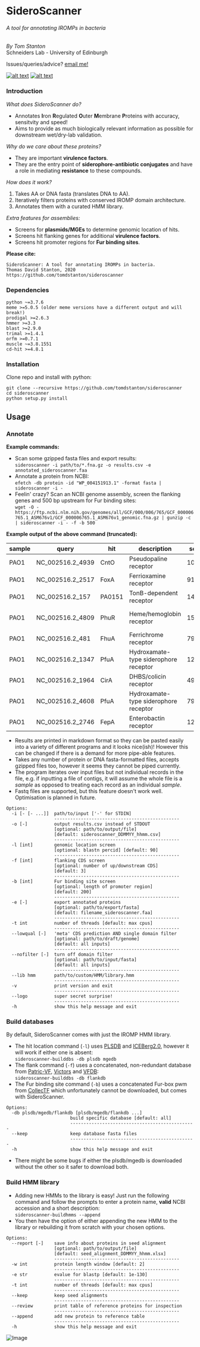 # SideroScanner
###### A tool for annotating IROMPs in bacteria
_By Tom Stanton_ \
Schneiders Lab - University of Edinburgh

Issues/queries/advice?
[email me!](T.D.Stanton@sms.ed.ac.uk)

[![alt text][1.1]][1]
[![alt text][6.1]][6]

[1]: http://twitter.com/tomstantonmicro
[1.1]: http://i.imgur.com/tXSoThF.png (twitter icon with padding)
[6]: http://www.github.com/tomdstanton
[6.1]: http://i.imgur.com/0o48UoR.png (github icon with padding)

### Introduction
*What does SideroScanner do?*
* Annotates **I**ron **R**egulated **O**uter **M**embrane **P**roteins with accuracy, sensitvity and speed!
* Aims to provide as much biologically relevant information as possible for
downstream wet/dry-lab validation.

*Why do we care about these proteins?*
* They are important **virulence factors**.
* They are the entry point of
**siderophore-antibiotic conjugates** and
have a role in mediating **resistance**
to these compounds.

*How does it work?*
1. Takes AA or DNA fasta (translates DNA to AA).
2. Iteratively filters proteins with conserved IROMP domain architecture.
3. Annotates them with a curated HMM library.

*Extra features for assemblies:*
* Screens for **plasmids/MGEs** to determine genomic location of hits.
* Screens hit flanking genes for additional **virulence factors**.
* Screens hit promoter regions for **Fur binding sites**.

**Please cite:**
```
SideroScanner: A tool for annotating IROMPs in bacteria.
Thomas David Stanton, 2020
https://github.com/tomdstanton/sideroscanner
```
### Dependencies
```
python ~=3.7.6
meme >=5.0.5 (older meme versions have a different output and will break!)
prodigal >=2.6.3
hmmer >=3.3
blast >=2.9.0
trimal >=1.4.1
orfm >=0.7.1
muscle ~=3.8.1551
cd-hit >=4.8.1
```
### Installation
Clone repo and install with python:
```
git clone --recursive https://github.com/tomdstanton/sideroscanner
cd sideroscanner
python setup.py install
```
## Usage
### Annotate
**Example commands:**
* Scan some gzipped fasta files and export results: \
```sideroscanner -i path/to/*.fna.gz -o results.csv -e annotated_sideroscanner.faa```
* Annotate a protein from NCBI: \
```efetch -db protein -id "WP_004151913.1" -format fasta | sideroscanner -i -```
* Feelin' crazy? Scan an NCBI genome assembly, screen the flanking genes and 500 bp upstream for
Fur binding sites: \
```wget -O - https://ftp.ncbi.nlm.nih.gov/genomes/all/GCF/000/006/765/GCF_000006765.1_ASM676v1/GCF_000006765.1_ASM676v1_genomic.fna.gz | gunzip -c | sideroscanner -i - -f -b 500 ```

**Example output of the above command (truncated):**

| sample | query            | hit           | description                           | score  | len | kDa   | start   | end     | str | upstream                                        | downstream                                                                                        | fur_start | fur_end | p_value  | fur_box                                            |
|--------|------------------|---------------|---------------------------------------|--------|-----|-------|---------|---------|-----|-------------------------------------------------|---------------------------------------------------------------------------------------------------|-----------|---------|----------|----------------------------------------------------|
| PAO1   | NC_002516.2_4939 | CntO          | Pseudopaline receptor                 | 1046.3 | 708 | 79.1  | 5427716 | 5429842 | -1  | -                                               | arginine decarboxylase                                                                            | -         | -       | -        | -                                                  |
| PAO1   | NC_002516.2_2517 | FoxA          | Ferrioxamine receptor                 | 918    | 820 | 90    | 2782764 | 2785226 | -1  | -                                               | -                                                                                                 | 2785292   | 2785342 | 8.08E-06 | GACAAAAATAATGAAAATAATTTTCAGTGCGTTTCGCTCCGGACGAAAGC |
| PAO1   | NC_002516.2_157  | PA0151        | TonB-dependent receptor               | 1429.8 | 795 | 86.7  | 171047  | 173434  | 1   | -                                               | -                                                                                                 | 170992    | 171042  | 8.28E-07 | GTGCTCATGACCGCGATTGATTCGCATTAGAAAAGCGACCGACACGAGCA |
| PAO1   | NC_002516.2_4809 | PhuR          | Heme/hemoglobin receptor              | 1572.2 | 764 | 84.7  | 5289217 | 5291511 | 1   | phuS phuT phuU                                  | -                                                                                                 | 5289111   | 5289161 | 1.44E-05 | CTGAATCCATTTGATAATTATTTGCATTAGCGTTTTTCTGGCAGTACCTT |
| PAO1   | NC_002516.2_481  | FhuA          | Ferrichrome receptor                  | 798.6  | 802 | 88.2  | 530029  | 532437  | -1  | -                                               | -                                                                                                 | 532442    | 532492  | 4.19E-08 | GGGCTCCTGGATGGAAACGAGTCTCAATGCCTCCTTGCCGGACGAGTCGG |
| PAO1   | NC_002516.2_1347 | PfuA          | Hydroxamate-type siderophore receptor | 1272.2 | 732 | 80.8  | 1433166 | 1435364 | 1   | -                                               | -                                                                                                 | 1433106   | 1433156 | 2.77E-06 | CATCTTGGTTATTGAGAATCATTGGCATTTGATTGATGGAGGGTTTTTTT |
| PAO1   | NC_002516.2_1964 | CirA          | DHBS/colicin receptor                 | 490    | 653 | 72.3  | 2097491 | 2099452 | 1   | -                                               | -                                                                                                 | 2097111   | 2097161 | 1.74E-05 | ACCCGCGCCGCCGGGAAGCGTTCGAGCAGGCGCCGGCCGAGGGAGCCCGG |
| PAO1   | NC_002516.2_4608 | PfuA          | Hydroxamate-type siderophore receptor | 794.9  | 753 | 82.3  | 5053616 | 5055877 | -1  | -                                               | ibeC                                                                                              | 5056024   | 5056074 | 4.42E-06 | AATGATTGCCAATGATATTGATTTGCATTGGACATGTAAAACCGCTAGAG |
| PAO1   | NC_002516.2_2746 | FepA          | Enterobactin receptor                 | 1232   | 746 | 81    | 3040242 | 3042482 | 1   | vgrG1b                                          | -                                                                                                 | 3040172   | 3040222 | 5.34E-05 | TTACTCTCAAATAACAATCAATATCATTTGTGATCTCTTGCATTTCGCTG |

* Results are printed in markdown format so they can be pasted easily
into a variety of different programs and it looks nice(ish)! However
this can be changed if there is a demand for more pipe-able features.
* Takes any number of protein or DNA fasta-formatted files, accepts gzipped files too, however it seems
they cannot be piped currently.
* The program iterates over input files but not individual records in the file, 
e.g. if inputting a file of contigs, it will assume the whole file 
is a *sample* as opposed to treating each record as an individual *sample*.
* Fastq files are supported, but this feature doesn't work well. Optimisation is planned in future.
```
Options:
  -i [- [- ...]]  path/to/input ['-' for STDIN]
                  -----------------------------------------------
  -o [-]          output results.csv instead of STDOUT
                  [optional: path/to/output/file]
                  [default: sideroscanner_DDMMYY_hhmm.csv]
                  -----------------------------------------------
  -l [int]        genomic location screen
                  [optional: blastn percid] [default: 90]
                  -----------------------------------------------
  -f [int]        flanking CDS screen
                  [optional: number of up/downstream CDS]
                  [default: 3]
                  -----------------------------------------------
  -b [int]        Fur binding site screen
                  [optional: length of promoter region]
                  [default: 200]
                  -----------------------------------------------
  -e [-]          export annotated proteins
                  [optional: path/to/export/fasta]
                  [default: filename_sideroscanner.faa]
                  -----------------------------------------------
  -t int          number of threads [default: max cpus]
                  -----------------------------------------------
  --lowqual [-]   'meta' CDS prediction AND single domain filter
                  [optional: path/to/draft/genome]
                  [default: all inputs]
                  -----------------------------------------------
  --nofilter [-]  turn off domain filter
                  [optional: path/to/input/fasta]
                  [default: all inputs]
                  -----------------------------------------------
  --lib hmm       path/to/custom/HMM/library.hmm
                  -----------------------------------------------
  -v              print version and exit
                  -----------------------------------------------
  --logo          super secret surprise!
                  -----------------------------------------------
  -h              show this help message and exit
```
### Build databases
By default, SideroScanner comes with just the IROMP HMM library.
* The hit location command (```-l```) uses [PLSDB](https://ccb-microbe.cs.uni-saarland.de/plsdb/)
and [ICEBerg2.0](https://db-mml.sjtu.edu.cn/ICEberg/),
however it will work if either one is absent: \
```sideroscanner-builddbs -db plsdb mgedb```
* The flank command (```-f```) uses a concatenated, non-redundant database from
[Patric-VF](https://www.patricbrc.org/), [Victors](http://www.phidias.us/victors/index.php)
and [VFDB](http://www.mgc.ac.cn/VFs/main.htm): \
```sideroscanner-builddbs -db flankdb```
* The Fur binding site command (```-b```) uses a concatenated 
Fur-box pwm from [CollecTF](http://www.collectf.org/browse/home/) which
unfortunately cannot be downloaded, but comes with SideroScanner.
```
Options:
  -db plsdb/mgedb/flankdb [plsdb/mgedb/flankdb ...]
                        build specific database [default: all]
                        -----------------------------------------------
  --keep                keep database fasta files
                        -----------------------------------------------
  -h                    show this help message and exit
```
* There might be some bugs if either the plsdb/mgedb is downloaded without the other
so it safer to download both.
### Build HMM library
* Adding new HMMs to the library is easy! Just run the following command
and follow the prompts to enter a protein name, **valid** NCBI accession
and a short description:\
```sideroscanner-buildhmms --append```
* You then have the option of either appending the new HMM to the library or 
rebuilding it from scratch with your chosen options.
```
Options:
  --report [-]    save info about proteins in seed alignment
                  [optional: path/to/output/file]
                  [default: seed_alignment_DDMMYY_hhmm.xlsx]
                  -----------------------------------------------
  -w int          protein length window [default: 2]
                  -----------------------------------------------
  -e str          evalue for blastp [default: 1e-130]
                  -----------------------------------------------
  -t int          number of threads [default: max cpus]
                  -----------------------------------------------
  --keep          keep seed alignments
                  -----------------------------------------------
  --review        print table of reference proteins for inspection
                  -----------------------------------------------
  --append        add new protein to reference table
                  -----------------------------------------------
  -h              show this help message and exit
```
![Image](https://github.com/tomdstanton/sideroscanner/blob/master/sideroscanner.png)